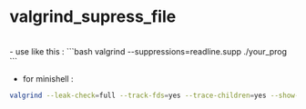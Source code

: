 # valgrind_supress_file
<br>
- use like this :
```bash
valgrind --suppressions=readline.supp ./your_prog
```

<br>

- for minishell : 
```bash
valgrind --leak-check=full --track-fds=yes --trace-children=yes --show-leak-kinds=all --suppressions=readline.supp ./minishell
```
